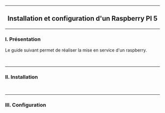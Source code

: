 ------------------------------------------------------------------------------------------------------------------------------------------------------------------------------------------
## <p align='center'> Installation et configuration d'un Raspberry PI 5</p>

------------------------------------------------------------------------------------------------------------------------------------------------------------------------------------------
### I. Présentation
Le guide suivant permet de réaliser la mise en service d'un raspberry.

<br />

------------------------------------------------------------------------------------------------------------------------------------------------------------------------------------------
### II. Installation

<br />

------------------------------------------------------------------------------------------------------------------------------------------------------------------------------------------
### III. Configuration


